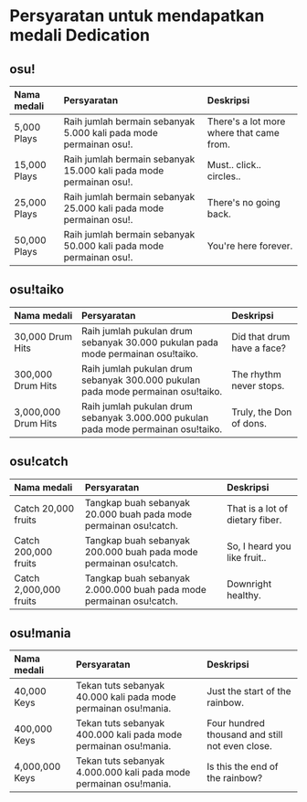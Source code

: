 # Persyaratan untuk mendapatkan medali Dedication

## osu!

| Nama medali | Persyaratan | Deskripsi |
| :-- | :-- | :-- |
| 5,000 Plays | Raih jumlah bermain sebanyak 5.000 kali pada mode permainan osu!. | There's a lot more where that came from. |
| 15,000 Plays | Raih jumlah bermain sebanyak 15.000 kali pada mode permainan osu!. | Must.. click.. circles.. |
| 25,000 Plays | Raih jumlah bermain sebanyak 25.000 kali pada mode permainan osu!. | There's no going back. |
| 50,000 Plays | Raih jumlah bermain sebanyak 50.000 kali pada mode permainan osu!. | You're here forever. |

## osu!taiko

| Nama medali | Persyaratan | Deskripsi |
| :-- | :-- | :-- |
| 30,000 Drum Hits | Raih jumlah pukulan drum sebanyak 30.000 pukulan pada mode permainan osu!taiko. | Did that drum have a face? |
| 300,000 Drum Hits | Raih jumlah pukulan drum sebanyak 300.000 pukulan pada mode permainan osu!taiko. | The rhythm never stops. |
| 3,000,000 Drum Hits | Raih jumlah pukulan drum sebanyak 3.000.000 pukulan pada mode permainan osu!taiko. | Truly, the Don of dons. |

## osu!catch

| Nama medali | Persyaratan | Deskripsi |
| :-- | :-- | :-- |
| Catch 20,000 fruits | Tangkap buah sebanyak 20.000 buah pada mode permainan osu!catch. | That is a lot of dietary fiber. |
| Catch 200,000 fruits | Tangkap buah sebanyak 200.000 buah pada mode permainan osu!catch. | So, I heard you like fruit.. |
| Catch 2,000,000 fruits | Tangkap buah sebanyak 2.000.000 buah pada mode permainan osu!catch. | Downright healthy. |

## osu!mania

| Nama medali | Persyaratan | Deskripsi |
| :-- | :-- | :-- |
| 40,000 Keys | Tekan tuts sebanyak 40.000 kali pada mode permainan osu!mania. | Just the start of the rainbow. |
| 400,000 Keys | Tekan tuts sebanyak 400.000 kali pada mode permainan osu!mania. | Four hundred thousand and still not even close. |
| 4,000,000 Keys | Tekan tuts sebanyak 4.000.000 kali pada mode permainan osu!mania. | Is this the end of the rainbow? |
